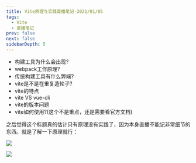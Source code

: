 ```yaml
---
title: Vite原理与实践直播笔记-2021/01/05
tags: 
  - Vite
  - 直播笔记
prev: false
next: false
sidebarDepth: 5
---
```

- 构建工具为什么会出现?
- webpack工作原理?
- 传统构建工具有什么弊端?
- vite是不是在重复造轮子?
- vite的特点
- vite VS vue-cli
- vite的版本问题
- vite如何使用?(这个不是重点，还是需要看官方文档)

之后觉得这个标题真的估计只有原理没有实践了，因为本身直播不能记非常细节的东西。就是了解一下原理就行：

![](https://p1-juejin.byteimg.com/tos-cn-i-k3u1fbpfcp/602643dd552140788003d681844ca6c6~tplv-k3u1fbpfcp-watermark.image)

![](https://p3-juejin.byteimg.com/tos-cn-i-k3u1fbpfcp/8896af06c3c841fb969688afd78d885e~tplv-k3u1fbpfcp-watermark.image)

